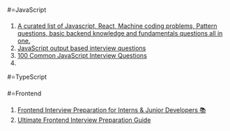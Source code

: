<!-- [<a href="" target="_blank"></a>]() -->
#⭐JavaScript
1. [<a href="https://github.com/Abhay5855/Mission-frontend" target="_blank">A curated list of Javascript, React, Machine coding problems, Pattern questions, basic backend knowledge and fundamentals questions all in one.</a>](https://github.com/Abhay5855/Mission-frontend)
2. [<a href="https://github.com/surbhidighe/Javascript-Output-Based-Questions" target="_blank">JavaScript output based interview questions</a>](https://github.com/surbhidighe/Javascript-Output-Based-Questions)
3. [100 Common JavaScript Interview Questions](https://github.com/Devinterview-io/javascript-interview-questions)
4. []()


#⭐TypeScript


#⭐Frontend
1. [Frontend Interview Preparation for Interns & Junior Developers 📚](https://github.com/PriontoAbdullah/Frontend-Interview-Preparation-for-Interns-and-Junior-Developers)
2.  [Ultimate Frontend Interview Preparation Guide](https://github.com/ishwarrimal/frontend-interview-preparation)

